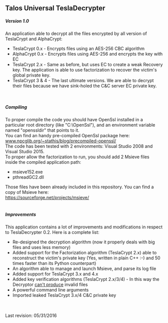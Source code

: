 <h2>Talos Universal TeslaDecrypter</h2>
<h5>Version 1.0</h5>
An application able to decrypt all the files encrypted by all version of TeslaCrypt and AlphaCrypt:
<ul>
   <li>TeslaCrypt 0.x - Encrypts files using an AES-256 CBC algorithm</li>
   <li>AlphaCrypt 0.x - Encrypts files using AES-256 and encrypts the key with EC</li>
   <li>TeslaCrypt 2.x - Same as before, but uses EC to create a weak Recovery key. The application is able to use factorization to recover the victim's global private key.</li>
   <li>TeslaCrypt 3 & 4 - The last ultimate versions. We are able to decrypt their files because we have sink-holed the C&C server EC private key.
</ul>
<br>
<h5>Compiling</h5>
To proper compile the code you should have OpenSsl installed in a particular root directory (like "C:\OpenSsl"), and an environment variable named "openssldir" that points to it.<br>
You can find an handy pre-compiled OpenSsl package here:<br>
<a href="http://www.npcglib.org/~stathis/blog/precompiled-openssl/">www.npcglib.org/~stathis/blog/precompiled-openssl/</a><br>
The code has been tested with 2 environments: Visual Studio 2008 and Visual Studio 2015.<br>
To proper allow the factorization to run, you should add 2 Msieve files inside the compiled application path:
<ul>
  <li>msieve152.exe</li>
  <li>pthreadGC2.dll</li>
</ul>
Those files have been already included in this repository. You can find a copy of Msieve here:<br>
<a href="https://sourceforge.net/projects/msieve/">https://sourceforge.net/projects/msieve/</a><br>
<br>
<h5>Improvements</h5>
This application contains a lot of improvements and modifications in respect to TeslaDecrypter 0.2. Here is a complete list:
<ul>
  <li>Re-designed the decryption algorithm (now it properly deals with big files and uses less memory)</li>
  <li>Added support for the Factorization algorithm (TeslaCrypt 2.x) able to reconstruct the victim's private key (Yes, written in plain C++ :-) and 50 times faster than its Python counterpart)</li>
  <li>An algorithm able to manage and launch Msieve, and parse its log file</li>
  <li>Added support for TeslaCrypt 3.x and 4.x</li>
  <li>Added key verification algorithms (TeslaCrypt 2.x/3/4) - In this way the Decryptor <u>can't produce</u> invalid files</li>
  <li>A powerful command line arguments</li>
  <li>Imported leaked TeslaCrypt 3.x/4 C&C private key </li>
</ul>
<br>
<br>
Last revision: 05/31/2016
